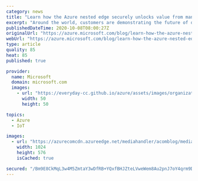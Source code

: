 ```yaml
---
category: news
title: "Learn how the Azure nested edge securely unlocks value from manufacturing data"
excerpt: "Around the world, customers are demonstrating the future of data-driven manufacturing. Dutch paint company AkzoNobel transformed from a manual operation to one focused on expanding a modern digital performance solution across its European factories. Swedish Manufacturer, Sandvik Coromant saw a 40 percent"
publishedDateTime: 2020-10-08T08:00:27Z
originalUrl: "https://azure.microsoft.com/blog/learn-how-the-azure-nested-edge-securely-unlocks-value-from-manufacturing-data/"
webUrl: "https://azure.microsoft.com/blog/learn-how-the-azure-nested-edge-securely-unlocks-value-from-manufacturing-data/"
type: article
quality: 85
heat: 85
published: true

provider:
  name: Microsoft
  domain: microsoft.com
  images:
    - url: "https://everyday-cc.github.io/azure/assets/images/organizations/microsoft.com-50x50.jpg"
      width: 50
      height: 50

topics:
  - Azure
  - IoT

images:
  - url: "https://azurecomcdn.azureedge.net/mediahandler/acomblog/media/Default/blog/af029def-0bf2-45e0-bbe5-fac513a1fb12.jpg"
    width: 1024
    height: 576
    isCached: true

secured: "/Bm9E8CkMqL3w4M5ZmtaY3wDfRB+YQxfBHJZteLVweWem8Au2pnJ7oY4qrm9DPYibv3grmvQwwpr/JT6uxfmcRck9KT2Bh64RA7ehO44mRJCL6Invjc0W/O22lo0Z7sjySbHUP5VwbEJFCJ7yumknvv6E8yP4TF81VK1QrkbefeZ3pV6Bq2hVaBMKs+dx73bBg7++CFDgaWdSM6zAbIrHjTKHYUNDuiZK1cxuWTQiHEl22jaoUK7S+cYumql+r6+V4kWdY//5MGL67T3fd8osAwswal5yeEo2cBKCqMS315BNYCNTvTgim9PqfgvAcTnN0JNVAl/9ft6rfk/i5HaHmkxb3PTzUsFTbICiwd8Ju4=;GX0MamQSWBulwe6Rr74FlA=="
---
```


